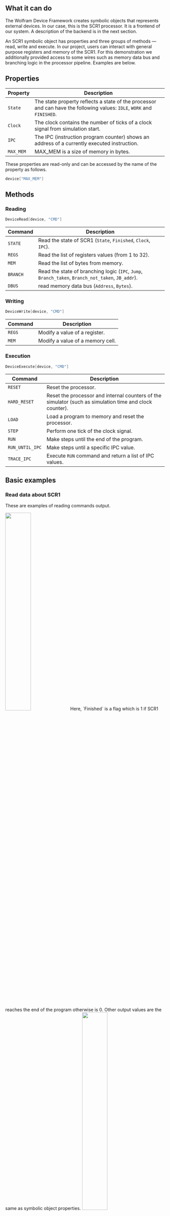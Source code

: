 ## What it can do
The Wolfram Device Framework creates symbolic objects that represents external
devices. In our case, this is the SCR1 processor. It is a frontend of our
system.  A description of the backend is in the next section.

An SCR1 symbolic object has properties and three groups of methods — read, write
and execute. In our project, users can interact with general purpose registers
and memory of the SCR1. For this demonstration we additionally provided access
to some wires such as memory data bus and branching logic in the processor
pipeline. Examples are below.

## Properties
| Property           | Description                                                                                                            |
| ------------------ | ---------------------------------------------------------------------------------------------------------------------- |
| `State`            | The state property reflects a state of the processor and can have the following values: `IDLE`, `WORK` and `FINISHED`. |
| `Clock`            | The clock contains the number of ticks of a clock signal from simulation start.                                        |
| `IPC`              | The IPC (instruction program counter) shows an address of a currently executed instruction.                            |
| `MAX_MEM`          | MAX_MEM is a size of memory in bytes.                                                                                  |

These properties are read-only and can be accessed by the name of the property as follows.
```mathematica
device["MAX_MEM"]
```

## Methods
### Reading
```mathematica
DeviceRead[device, "CMD"]
```
| Command            | Description                                                                                       |
| ------------------ | ------------------------------------------------------------------------------------------------- |
| `STATE`            | Read the state of SCR1 (`State`, `Finished`, `Clock`, `IPC`).                                     |
| `REGS`             | Read the list of registers values (from 1 to 32).                                                 |
| `MEM`              | Read the list of bytes from memory.                                                               |
| `BRANCH`           | Read the state of branching logic (`IPC`, `Jump`, `Branch_taken`, `Branch_not_taken`, `JB_addr`). |
| `DBUS`             | read memory data bus (`Address`, `Bytes`).                                                        |

### Writing
```mathematica
DeviceWrite[device, "CMD"]
```
| Command            | Description                                                           |
| ------------------ | --------------------------------------------------------------------- |
| `REGS`             | Modify a value of a register.                                         |
| `MEM`              | Modify a value of a memory cell.                                      |

### Execution
```mathematica
DeviceExecute[device, "CMD"]
```
| Command            | Description                                                                                             |
| ------------------ | ------------------------------------------------------------------------------------------------------- |
| `RESET`            | Reset the processor.                                                                                    |
| `HARD_RESET`       | Reset the processor and internal counters of the simulator (such as simulation time and clock counter). |
| `LOAD`             | Load a program to memory and reset the processor.                                                       |
| `STEP`             | Perform one tick of the clock signal.                                                                   |
| `RUN`              | Make steps until the end of the program.                                                                |
| `RUN_UNTIL_IPC`    | Make steps until a specific IPC value.                                                                  |
| `TRACE_IPC`        | Execute `RUN` command and return a list of IPC values.                                                  |

## Basic examples
### Read data about SCR1
These are examples of reading commands output.

<img src="state.png" width="40%"/>
Here, `Finished` is a flag which is 1 if SCR1
reaches the end of the program otherwise is 0. Other output values are the same
as symbolic object properties.

<img src="branch.png" width="40%"/>
Structures like if–then–else create branches in code execution flow. The
`BRANCH` command returns information about the current branching state. `Jump`,
`Branch_taken`, `Branch_not_taken` are flags. They are 1 if the instruction is
jump or a branch has detected, and it has taken or not taken, respectively.
`JB_addr` is an address of the next instruction if jump or branch has occurred.

<img src="dbus.png" width="40%"/>
Data and program instructions are located in
memory. A processor fetches them through a memory bus. `DBUS` returns an address
of memory cell and size of requested data in bytes.

<img src="registers.png" width="70%"/>
Any computations on the processor involve
registers. We can read their values. This is an example of reading values of the
register in binary and hexadecimal forms.

<img src="memory.png" width="100%"/>
Also, we can read the contents of the
memory. The first argument is an address of the cell. The second is the number
of cells.

### Write data to memory and registers
<img src="write_mem.png" width="40%"/>
<img src="write_regs.png" width="80%"/>

### Executions on SCR1
There are several functions which start the program flow. The first is `STEP`.
This function produces one clock of the simulator and returns the number of
clocks. This function works until the end of the program. After that, the core
needs to be reset. We can use the `NEXT_IPC` function if we would like to run
SCR1 until the next instruction occurs. The function returns a value of new IPC.
Additionally, SCR1 may be run until a particular IPC value is encountered with
`RUN_UNTIL_IPC` command. If we would like to launch SCR1 until the end of the
program, we can use `RUN` function. If the program prints something to display,
it is redirected to src1_output.txt file.

<img src="output.png" width="70%"/>

## Additional examples
### Memory maps of programs
In this example, we show a grid of memory maps for programs from `scr1_programs`
directory. A memory map is a matrix of memory cells where each element is
highlighted depending on the value of the cell.

<img src="memory_maps.png" width="100%"/>

### Execution graph of programs
We can visualise the trace of program execution. We used a directed graph whose
vertices are instructions which are placed in order how they were executed. We
can see that using the graph it is easy to find jumps in programs.

<img src="execution_graph_xor.png" width="50%"/>

### Call graph
There are assembler dumps in `scr1_programs` directory. We use this dumps to map
instructions to the names of functions. In this example, we parse assembler
files, find ranges of addresses and use them for mapping.

<img src="call_graph_dhrystone.png" width="50%"/>

### Transactions to memory
This example shows how to trace data manually with Wolfram Mathematica. Also, we
calculate a list of frequent addresses which is accessed by SCR1 for a
particular program (dhrystone21). 

<img src="dbus_top_dhrystone.png" width="20%"/>

### Develop new devices: branch predictor
Our solution provides loads of data about the core. Engineers can use these data
to design or optimise modules. For instance, we can get information about
branching of SCR1 and use this data for developing a branch predictor module.

The purpose of the branch predictor is to improve the flow in the instruction
pipeline. Branch predictors play a critical role in achieving high performance
in many modern pipelined processors.

Here we use machine learning methods, a neural network, to build a predictor.

<img src="nn_training.png" width="50%"/>

<img src="nn_classifier.png" width="50%"/>

## How it works
The driver encapsulates lower-level interactions with the SCR1. We cannot use
SystemVerilog in Wolfram Mathematica directly. That is why we converted the SCR1
code to C++ code by Verilator software
(https://www.veripool.org/wiki/verilator). This program is an open-source
Verilog / System Verilog simulator. We wrapped generated C++ code with functions
to communicate with Wolfram Mathematica through Wolfram LibraryLink. The full
scheme of the project is below.

<img src="scheme.png" width="50%"/>

## SCR1
SCR1 is an open-source RISC-V compatible MCU core, designed by Syntacore.

* https://github.com/syntacore/scr1
* https://syntacore.com

<img src="scr1.png" width="50%"/>
